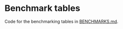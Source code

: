 # Benchmark tables

Code for the benchmarking tables in [BENCHMARKS.md](https://github.com/mlange-42/arche/tree/main/BENCHMARKS.md).
